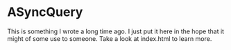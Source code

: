 # ASyncQuery

This is something I wrote a long time ago. I just put it here in the hope that it might of some use to someone. 
Take a look at index.html to learn more. 